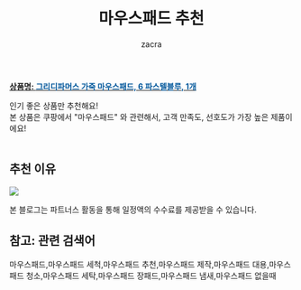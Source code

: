 ﻿---
layout: post
title:  "마우스패드 추천"
author: zacra
categories: [ 아이템 ]
tags: [마우스패드,마우스패드 세척,마우스패드 추천,마우스패드 제작,마우스패드 대용,마우스패드 청소,마우스패드 세탁,마우스패드 장패드,마우스패드 냄새,마우스패드 없을때]
image: https://static.coupangcdn.com/image/retail/images/2020/06/28/14/6/4e37094f-bfcc-42be-8294-61c163e246b9.jpg 
description: "쿠팡에서 마우스패드 관련 상품으로 가장 고객 선호도가 높은 제품 중 하나입니다."
rating: 4.5
---

<a href="https://link.coupang.com/re/AFFSDP?lptag=AF8407795&pageKey=1758732885&itemId=2995302269&vendorItemId=70983575503&traceid=V0-153-a8c022ec1f73ff6f"><b>상품명: <font color='#01579B'>그리디파머스 가죽 마우스패드, 6 파스텔블루, 1개</font></b></a>

인기 좋은 상품만 추천해요!<br/>
본 상품은 쿠팡에서 "마우스패드" 와 관련해서, 고객 만족도, 선호도가 가장 높은 제품이에요!<br/><br/>


## 추천 이유 

<a href="https://link.coupang.com/re/AFFSDP?lptag=AF8407795&pageKey=1758732885&itemId=2995302269&vendorItemId=70983575503&traceid=V0-153-a8c022ec1f73ff6f"><img src="https://thumbnail8.coupangcdn.com/thumbnails/remote/q89/image/retail/images/2020/06/28/14/1/842e0366-edbc-4b00-a9e6-bb1ebceb32e4.jpg"></a> 

본 블로그는 파트너스 활동을 통해 일정액의 수수료를 제공받을 수 있습니다.

## 참고: 관련 검색어    
마우스패드,마우스패드 세척,마우스패드 추천,마우스패드 제작,마우스패드 대용,마우스패드 청소,마우스패드 세탁,마우스패드 장패드,마우스패드 냄새,마우스패드 없을때